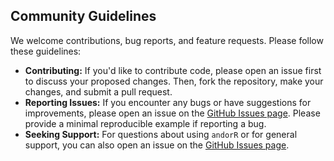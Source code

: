 ## Community Guidelines

We welcome contributions, bug reports, and feature requests. Please follow these guidelines:

  * **Contributing:** If you'd like to contribute code, please open an issue first to discuss your proposed changes. Then, fork the repository, make your changes, and submit a pull request.
  * **Reporting Issues:** If you encounter any bugs or have suggestions for improvements, please open an issue on the [GitHub Issues page](https://github.com/EpiMundi/andorR/issues). Please provide a minimal reproducible example if reporting a bug.
  * **Seeking Support:** For questions about using `andorR` or for general support, you can also open an issue on the [GitHub Issues page](https://github.com/EpiMundi/andorR/issues).
